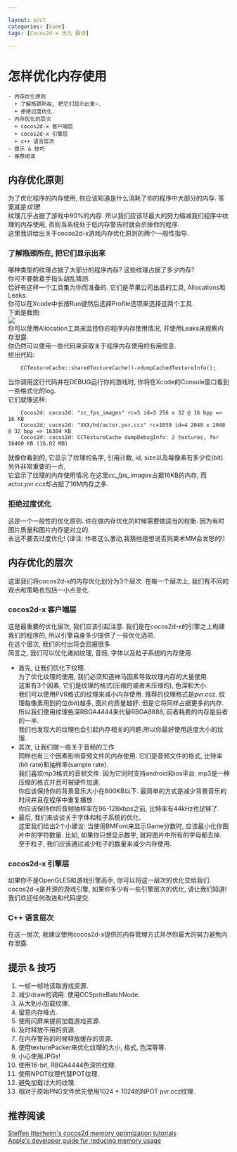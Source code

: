 ```yaml
---

layout: post
categories: [Game]
tags: [Cocos2d-x 优化 翻译]

---
```


# 怎样优化内存使用  
    - 内存优化原则  
      + 了解瓶颈所在, 把它们显示出来~.  
      + 拒绝过度优化.  
    - 内存优化的层次  
      + cocos2d-x 客户端层  
      + cocos2d-x 引擎层  
      + c++ 语言层次  
    - 提示 & 技巧  
    - 推荐阅读  

## 内存优化原则  
为了优化程序的内存使用, 你应该知道是什么消耗了你的程序中大部分的内存. 答案就是*纹理*!  
纹理几乎占据了游戏中90%的内存. 所以我们应该尽最大的努力缩减我们程序中纹理的内存使用, 
否则当系统处于低内存警告时就会杀掉你的程序.  
这里我讲给出关于cocos2d-x游戏内存优化原则的两个一般性指导.  

### 了解瓶颈所在, 把它们显示出来  
哪种类型的纹理占据了大部分的程序内存? 这些纹理占据了多少内存?  
你可不要数着手指头胡乱猜测.  
恰好有这样一个工具集为你而准备的. 它们是苹果公司出品的工具, Allocations和Leaks.  
你可以在Xcode中长按Run键然后选择Profile选项来选择这两个工具.  
下面是截图:  
![](https://raw.github.com/ellochen/Img-store/master/instruments.jpeg)  
你可以使用Allocation工具来监控你的程序内存使用情况, 并使用Leaks来观察内存泄露.  
你仍然可以使用一些代码来获取关于程序内存使用的有用信息.  
给出代码:  

        CCTextureCache::sharedTextureCache()->dumpCachedTextureInfo();  

当你调用这行代码并在DEBUG运行你的游戏时, 你将在Xcode的Console窗口看到一些格式化的log.  
它们就像这样:  

        Cocos2d: cocos2d: "cc_fps_images" rc=5 id=3 256 x 32 @ 16 bpp => 16 KB
        Cocos2d: cocos2d: "XXX/hd/actor.pvr.ccz" rc=1059 id=4 2048 x 2048 @ 32 bpp => 16384 KB
        Cocos2d: cocos2d: CCTextureCache dumpDebugInfo: 2 textures, for 16400 KB (16.02 MB)
        
就像你看到的, 它显示了纹理的名字, 引用计数, id, size以及每像素有多少位(bit). 另外非常重要的一点,   
它显示了纹理的内存使用情况.在这里*cc_fps_images*占据16KB的内存, 而actor.pvr.ccz却占据了16M内存之多.  

### 拒绝过度优化  
这是一个一般性的优化原则. 你在做内存优化的时候需要做适当的权衡. 因为有时图片质量和图片内存是对立的.  
永远不要去过度优化!  (译注: 作者这么激动,我猜他是想说否则美术MM会发怒的!)  

## 内存优化的层次  
这里我们将cocos2d-x的内存优化划分为3个层次. 在每一个层次上, 我们有不同的观点和策略也包括一小点变化.  

### cocos2d-x 客户端层  
这是最重要的优化层次, 我们应该引起注意. 我们是在cocos2d-x的引擎之上构建我们的程序的, 所以引擎自身多少提供了一些优化选项.  
在这个层次, 我们的付出将会回报很多.  
简言之, 我们可以优化诸如纹理, 音频, 字体以及粒子系统的内存使用.  

- 首先, 让我们优化下纹理.  
为了优化纹理的使用, 我们必须知道神马因素导致纹理内存的大量使用.  
这里有3个因素, 它们是纹理的格式(压缩的或者未压缩的), 色深和大小.  
我们可以使用PVR格式的纹理来减小内存使用. 推荐的纹理格式是pvr.ccz. 
纹理每像素用到的位(bit)越多, 图片的质量越好. 但是它将同样占据更多的内存.  
所以我们使用纹理色深RBGA4444来代替RBGA8888, 前者耗费的内存是后者的一半.  
我们也发现大的纹理也会引起内存相关的问题.所以你最好使用适度大小的纹理.  
- 其次, 让我们做一些关于音频的工作  
同样也有三个因素影响音频文件的内存使用. 它们是音频文件的格式, 比特率(bit rate)和抽样率(sample rate).  
我们喜欢mp3格式的音频文件. 因为它同时支持android和ios平台. mp3是一种压缩的格式并且可被硬件加速.  
你应该保持你的背景音乐大小在800KB以下. 最简单的方式是减少背景音乐的时间并且在程序中重复播放.  
你应该保持你的音频抽样率在96-128kbps之前, 比特率有44kHz也足够了.  
- 最后, 我们来谈谈关于字体和粒子系统的优化.  
这里我们给出2个小建议: 当使用BMFont来显示Game分数时, 应该最小化你图片中的字符数量. 比如, 
如果你只想显示数字, 就将图片中所有的字母都去掉.  
至于粒子, 我们应该通过减少粒子的数量来减少内存使用.  

### cocos2d-x 引擎层  
如果你不是OpenGLES和游戏引擎高手, 你可以将这一层次的优化交给我们.  
cocos2d-x是开源的游戏引擎, 如果你多少有一些引擎层次的优化, 请让我们知道!  
我们欢迎任何改进和代码提交.  

### C++ 语言层次  
在这一层次, 我建议使用cocos2d-x提供的内存管理方式并尽你最大的努力避免内存泄露.  

## 提示 & 技巧  
1. 一帧一帧地读取游戏资源.  
2. 减少draw的调用: 使用CCSpriteBatchNode.  
3. 从大到小加载纹理.  
4. 留意内存峰点.  
5. 使用闪屏来提前加载游戏资源.  
6. 及时释放不用的资源.  
7. 在内存警告的时候释放缓存的资源.  
8. 使用texturePacker来优化纹理的大小, 格式, 色深等等.  
9. 小心使用JPGs!  
10. 使用16-bit, RBGA4444色深的纹理.  
11. 使用NPOT纹理代替POT纹理.  
12. 避免加载过大的纹理.  
13. 相对于原始PNG文件优先使用1024 * 1024的NPOT pvr.ccz纹理.  

## 推荐阅读
[Steffen Itterheim's cocos2d memory optimization tutorials](http://www.learn-cocos2d.com/2012/11/optimize-memory-usage-bundle-size-cocos2d-app/)  
[Apple's developer guide for reducing memory usage](https://developer.apple.com/library/ios/documentation/3DDrawing/Conceptual/OpenGLES_ProgrammingGuide/TechniquesForWorkingWithTextureData/TechniquesForWorkingWithTextureData.html)  
